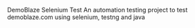 DemoBlaze Selenium Test
An automation testing project to test demoblaze.com using selenium, testng and java

